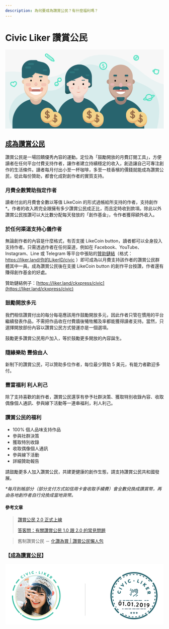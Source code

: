 ```yaml
---
description: 為何要成為讚賞公民？有什麼福利嗎？
---
```


# Civic Liker 讚賞公民

![](../../.gitbook/assets/likecoin_ad98_2point0-01.png)

## [成為讚賞公民](https://docs.like.co/v/zh/user-guide/civic-liker/be-a-civic-liker)

讚賞公民是一場回饋優秀內容的運動。定位為「鼓勵開放的月費訂閱工具」，方便讀者在任何平台付費支持作者，讓作者建立持續穩定的收入，創造讓自己可專注創作的生活條件。讀者每月付出小至一杯咖啡，多至一枝香檳的價錢就能成為讚賞公民，從此每份贊助，都會化成對創作者的實質支持。

### 月費全數贊助指定作者

讀者付出的月費會全數以等值 LikeCoin 的形式過帳給所支持的作者，支持創作\*。作者的收入將完全跟擁有多少讚賞公民成正比，而且定時收到款項。除此以外讚賞公民按讚可以大比數分配每天發放的「創作基金」，令作者獲得額外收入。

### 於任何渠道支持心儀作者

無論創作者的內容是什麼格式，有否支援 LikeCoin button，讀者都可以全身投入支持作者。只需透過作者在任何渠道，例如在 Facebook、YouTube、Instagram、Line 或 Telegram 等平台中張貼的[贊助鏈結](https://docs.like.co/v/zh/user-guide/creator/sponsor-link)（格式： https://liker.land/你的LikerID/civic ）即可成為以月費支持該作者的讚賞公民群體其中一員。成為讚賞公民後在支援 LikeCoin button 的創作平台按讚，作者還有賺得創作基金的好處。

贊助鏈結例子：[https://liker.land/ckxpress/civic](https://liker.land/ckxpress/civic)

### 鼓勵開放多元

我們相信讚賞付出的每分每亳應該用作鼓勵開放多元，因此作者只管在慣用的平台繼續發表作品，不需把作品收在付費牆後犧牲觸及率都能獲得讀者支持。當然，只選擇開放部份內容以讚賞公民方式營運亦是一個選項。

鼓勵更多讚賞公民用戶加入，等於鼓勵更多開放的內容誕生。

### 隨緣樂助 豐儉由人

新制下的讚賞公民，可以贊助多位作者，每位最少贊助 5 美元，有能力者歡迎多付。

### 豐富福利 利人利己

除了支持喜歡的創作者，讚賞公民還享有參予社群決策、獲取特別收錄內容、收取偶像個人通訊、參與線下活動等一連串福利，利人利己。

### 讚賞公民的福利

* 100% 個人品味支持作品
* 參與社群決策
* 獲取特別收錄
* 收取偶像個人通訊
* 參與線下活動
* 詳細贊助報告

請鼓勵更多人加入讚賞公民，共建更健康的創作生態，請支持讚賞公民共和國發展。

_\*每月到帳部分（部分支付方式如信用卡會收取手續費）會全數兌換成讚賞幣，再由各地創作者自行兌換成當地貨幣。_

#### 參考文章

> [讚賞公民 2.0 正式上線](https://matters.news/@likecoin/%E8%AE%9A%E8%B3%9E%E5%85%AC%E6%B0%91-2-0-%E6%AD%A3%E5%BC%8F%E4%B8%8A%E7%B7%9A-bafyreifmc4wfadtkb7n66qs6weg5sbii73iegktqrlaguc45ji4f6nj2sq)
>
> [答客問：有關讚賞公民 1.0 跟 2.0 的常見問題](https://matters.news/@likecoin/%E7%AD%94%E5%AE%A2%E5%95%8F-%E6%9C%89%E9%97%9C%E8%AE%9A%E8%B3%9E%E5%85%AC%E6%B0%91-1-0-%E8%B7%9F-2-0-%E7%9A%84%E5%B8%B8%E8%A6%8B%E5%95%8F%E9%A1%8C-bafyreigbu2h6mseqi3lnws25u3uonqxylzvcivw2lees4foecv56kazudm)

> 舊制讚賞公民 － [化讚為賞 \| 讚賞公民懶人包
](https://matters.news/@likecoin/%E5%8C%96%E8%AE%9A%E7%82%BA%E8%B3%9E-%E8%AE%9A%E8%B3%9E%E5%85%AC%E6%B0%91%E6%87%B6%E4%BA%BA%E5%8C%85-zdpuAtWT6a2rjr75JZBzwnvy67vrxw5cBRqwnHbkFehRYHLXx)

### 【[成為讚賞公民](https://docs.like.co/v/zh/user-guide/civic-liker/be-a-civic-liker)】

![](../../.gitbook/assets/civic-liker.png)

